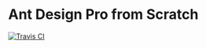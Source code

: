 # Ant Design Pro from Scratch

[![Travis CI][travis-image]][travis-url]

[travis-image]: https://travis-ci.com/foomango/ant-design-from-scratch.svg?style=flat-square
[travis-url]: https://travis-ci.com/foomango/ant-design-from-scratch
